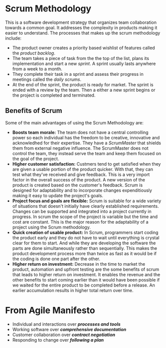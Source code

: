 # Scrum Methodology 
This is a software development strategy that organizes team collaboration towards a common goal. It addresses the complexity in products making it easier to understand. The processes that makes up the scrum methodology include:

* The product owner creates a priority based wishlist of features called the _product backlog_.
* The team takes a piece of task from the the top of the list, plans its implementation and start a new _sprint_. A sprint usually lasts anywhere from a week to a month.
* They complete their task in a sprint and assess their progress in meetings called the _daily scrums_.
* At the end of the sprint, the product is ready for market. The sprint is ended with a review by the team. Then a either a new sprint begins or the project is completed and terminated.

## Benefits of Scrum
Some of the main advantages of using the Scrum Methodology are:
* __Boosts team morale:__
The team does not have a central controlling power so each individual has the freedom to be creative, innovative and acknowledhed for their expertise. They have a _ScrumMaster_ that shields them from external negative influence. The ScrumMaster does not control the team, they instead serve the team and keep them focused on the goal of the project.
* __Higher customer satisfaction:__
Custmers tend to get satisfied when they are given a usable portion of the product quicker. With that, they can test what they've received and give feedback. This is a very import factor in the overall success of the product. A new version of the product is created based on the customer's feedback. Scrum is designed for adaptability and to incorporate changes expenditiously making it easy to update the project's goals.
* __Project focus and goals are flexible:__
Scrum is suitable for a wide variety of situations that doesn't initially have clearly established requirements. Changes can be supported and integrated into a project currently in progress. In scrum the scope of the project is variable but the time and cost are constant. This is the major reason for the adaptability of a project using the Scrum methodology.
* __Quick creation of usable product:__
In Scrum, programmers start coding the product early and they do not have to wait until everything is crystal clear for them to start. And while they are developing the software the parts are done simultaneously rather than sequentially. This makes the product development process more than twice as fast as it would be if the coding is done one part after the other.
* __Higher return on investment:__
Decrease in the time to market the product, automation and upfront testing are the some benefits of scrum that leads to higher return on investment. It enables the revenue and the other benefits to start coming earlier than it would have been possible if we waited for the entire product to be completed before a release. An earlier accumulation results in higher total return over time.


# From Agile Manifesto
* Individual and interactions over ___processes and tools___
* Working software over ___comprehensive documentation___
* Customer collaboration over ___contract negotiation___
* Responding to change over ___following a plan___
